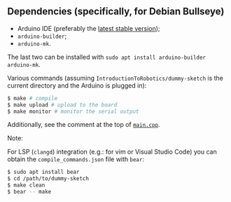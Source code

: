 ## Dependencies (specifically, for Debian Bullseye)

* Arduino IDE (preferably the [latest stable version](https://downloads.arduino.cc/arduino-ide/arduino-ide_2.0.0_Linux_64bit.AppImage));
* `arduino-builder`;
* `arduino-mk`.

The last two can be installed with `sudo apt install arduino-builder arduino-mk`.

Various commands (assuming `IntroductionToRobotics/dummy-sketch` is the current directory and the Arduino is plugged in):

```bash
$ make # compile
$ make upload # upload to the board
$ make monitor # monitor the serial output
```

Additionally, see the comment at the top of [`main.cpp`](main.cpp).

Note:

For LSP (`clangd`) integration (e.g.: for vim or Visual Studio Code) you can
obtain the `compile_commands.json` file with `bear`:

```bash
$ sudo apt install bear
$ cd /path/to/dummy-sketch
$ make clean
$ bear -- make
```
